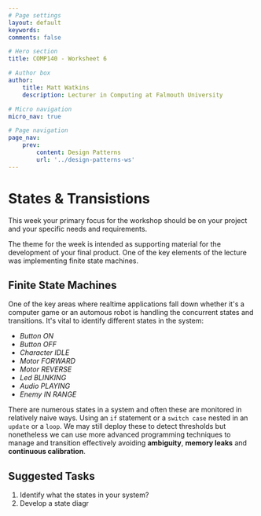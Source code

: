 ```yaml
---
# Page settings
layout: default
keywords:
comments: false

# Hero section
title: COMP140 - Worksheet 6

# Author box
author:
    title: Matt Watkins
    description: Lecturer in Computing at Falmouth University

# Micro navigation
micro_nav: true

# Page navigation
page_nav:
    prev:
        content: Design Patterns
        url: '../design-patterns-ws'
---
```


# States & Transistions

This week your primary focus for the workshop should be on your project and your specific needs and requirements.

The theme for the week is intended as supporting material for the development of your final product. One of the key elements of the lecture was implementing finite state machines.

## Finite State Machines

One of the key areas where realtime applications fall down whether it's a computer game or an automous robot is handling the concurrent states and transitions. It's vital to identify different states in the system:

 - *Button ON*
 - *Button OFF*
 - *Character IDLE*
 - *Motor FORWARD*
 - *Motor REVERSE*
 - *Led BLINKING*
 - *Audio PLAYING*
 - *Enemy IN RANGE*

There are numerous states in a system and often these are monitored in relatively naive ways. Using an `if` statement or  a `switch case` nested in an `update` or a `loop`. We may still deploy these to detect thresholds but nonetheless we can use more advanced programming techniques to manage and transition effectively avoiding **ambiguity**, **memory leaks** and **continuous calibration**.

## Suggested Tasks

 1. Identify what the states in your system?
 2. Develop a state diagr


<!--stackedit_data:
eyJoaXN0b3J5IjpbLTE3NDU4MzY1ODAsMTA2NjAwNzgxOF19
-->